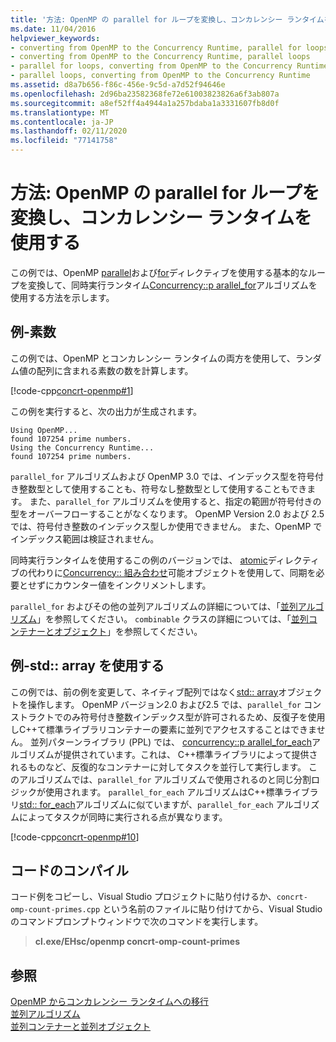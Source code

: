 ```yaml
---
title: '方法: OpenMP の parallel for ループを変換し、コンカレンシー ランタイムを使用する'
ms.date: 11/04/2016
helpviewer_keywords:
- converting from OpenMP to the Concurrency Runtime, parallel for loops
- converting from OpenMP to the Concurrency Runtime, parallel loops
- parallel for loops, converting from OpenMP to the Concurrency Runtime
- parallel loops, converting from OpenMP to the Concurrency Runtime
ms.assetid: d8a7b656-f86c-456e-9c5d-a7d52f94646e
ms.openlocfilehash: 2d96ba23582368fe72e61003823826a6f3ab807a
ms.sourcegitcommit: a8ef52ff4a4944a1a257bdaba1a3331607fb8d0f
ms.translationtype: MT
ms.contentlocale: ja-JP
ms.lasthandoff: 02/11/2020
ms.locfileid: "77141758"
---
```

# <a name="how-to-convert-an-openmp-parallel-for-loop-to-use-the-concurrency-runtime"></a>方法: OpenMP の parallel for ループを変換し、コンカレンシー ランタイムを使用する

この例では、OpenMP [parallel](../../parallel/concrt/how-to-use-parallel-invoke-to-write-a-parallel-sort-routine.md#parallel)および[for](../../parallel/openmp/reference/for-openmp.md)ディレクティブを使用する基本的なループを変換して、同時実行ランタイム[Concurrency::p arallel_for](reference/concurrency-namespace-functions.md#parallel_for)アルゴリズムを使用する方法を示します。

## <a name="example---prime-count"></a>例-素数

この例では、OpenMP とコンカレンシー ランタイムの両方を使用して、ランダム値の配列に含まれる素数の数を計算します。

[!code-cpp[concrt-openmp#1](../../parallel/concrt/codesnippet/cpp/how-to-convert-an-openmp-parallel-for-loop-to-use-the-concurrency-runtime_1.cpp)]

この例を実行すると、次の出力が生成されます。

```Output
Using OpenMP...
found 107254 prime numbers.
Using the Concurrency Runtime...
found 107254 prime numbers.
```

`parallel_for` アルゴリズムおよび OpenMP 3.0 では、インデックス型を符号付き整数型として使用することも、符号なし整数型として使用することもできます。 また、`parallel_for` アルゴリズムを使用すると、指定の範囲が符号付きの型をオーバーフローすることがなくなります。 OpenMP Version 2.0 および 2.5 では、符号付き整数のインデックス型しか使用できません。 また、OpenMP でインデックス範囲は検証されません。

同時実行ランタイムを使用するこの例のバージョンでは、 [atomic](../../parallel/openmp/reference/atomic.md)ディレクティブの代わりに[Concurrency:: 組み合わせ](../../parallel/concrt/reference/combinable-class.md)可能オブジェクトを使用して、同期を必要とせずにカウンター値をインクリメントします。

`parallel_for` およびその他の並列アルゴリズムの詳細については、「[並列アルゴリズム](../../parallel/concrt/parallel-algorithms.md)」を参照してください。 `combinable` クラスの詳細については、「[並列コンテナーとオブジェクト](../../parallel/concrt/parallel-containers-and-objects.md)」を参照してください。

## <a name="example---use-stdarray"></a>例-std:: array を使用する

この例では、前の例を変更して、ネイティブ配列ではなく[std:: array](../../standard-library/array-class-stl.md)オブジェクトを操作します。 OpenMP バージョン2.0 および2.5 では、`parallel_for` コンストラクトでのみ符号付き整数インデックス型が許可されるため、反復子を使用しC++て標準ライブラリコンテナーの要素に並列でアクセスすることはできません。 並列パターンライブラリ (PPL) では、 [concurrency::p arallel_for_each](reference/concurrency-namespace-functions.md#parallel_for_each)アルゴリズムが提供されています。これは、 C++標準ライブラリによって提供されるものなど、反復的なコンテナーに対してタスクを並行して実行します。 このアルゴリズムでは、`parallel_for` アルゴリズムで使用されるのと同じ分割ロジックが使用されます。 `parallel_for_each` アルゴリズムはC++標準ライブラリ[std:: for_each](../../standard-library/algorithm-functions.md#for_each)アルゴリズムに似ていますが、`parallel_for_each` アルゴリズムによってタスクが同時に実行される点が異なります。

[!code-cpp[concrt-openmp#10](../../parallel/concrt/codesnippet/cpp/how-to-convert-an-openmp-parallel-for-loop-to-use-the-concurrency-runtime_2.cpp)]

## <a name="compiling-the-code"></a>コードのコンパイル

コード例をコピーし、Visual Studio プロジェクトに貼り付けるか、`concrt-omp-count-primes.cpp` という名前のファイルに貼り付けてから、Visual Studio のコマンドプロンプトウィンドウで次のコマンドを実行します。

> **cl.exe/EHsc/openmp concrt-omp-count-primes**

## <a name="see-also"></a>参照

[OpenMP からコンカレンシー ランタイムへの移行](../../parallel/concrt/migrating-from-openmp-to-the-concurrency-runtime.md)<br/>
[並列アルゴリズム](../../parallel/concrt/parallel-algorithms.md)<br/>
[並列コンテナーと並列オブジェクト](../../parallel/concrt/parallel-containers-and-objects.md)
